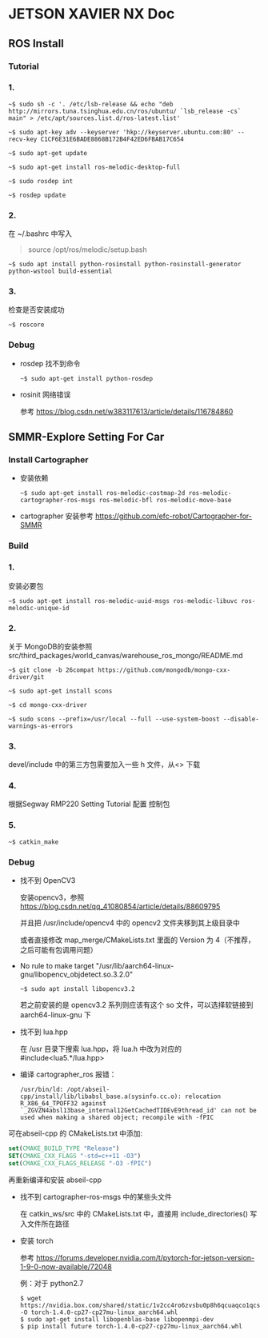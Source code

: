 # JETSON XAVIER NX Doc

## ROS Install

### Tutorial

### 1. 

````shell
~$ sudo sh -c '. /etc/lsb-release && echo "deb http://mirrors.tuna.tsinghua.edu.cn/ros/ubuntu/ `lsb_release -cs` main" > /etc/apt/sources.list.d/ros-latest.list'
````

```shell
~$ sudo apt-key adv --keyserver 'hkp://keyserver.ubuntu.com:80' --recv-key C1CF6E31E6BADE8868B172B4F42ED6FBAB17C654
```

```shell
~$ sudo apt-get update
```

```shell
~$ sudo apt-get install ros-melodic-desktop-full
```

```shell
~$ sudo rosdep int
```

```shell
~$ rosdep update
```

### 2. 

在 ~/.bashrc 中写入

> source /opt/ros/melodic/setup.bash

```shell
~$ sudo apt install python-rosinstall python-rosinstall-generator python-wstool build-essential
```

### 3.

检查是否安装成功

```shell
~$ roscore
```

### Debug

- rosdep 找不到命令

  ```shell
  ~$ sudo apt-get install python-rosdep
  ```

- rosinit 网络错误

  参考 <https://blog.csdn.net/w383117613/article/details/116784860>



## SMMR-Explore Setting For Car

### Install Cartographer

- 安装依赖

  ```shell
  ~$ sudo apt-get install ros-melodic-costmap-2d ros-melodic-cartographer-ros-msgs ros-melodic-bfl ros-melodic-move-base
  ```

- cartographer 安装参考 <https://github.com/efc-robot/Cartographer-for-SMMR>

### Build

### 1. 

安装必要包

```shell
~$ sudo apt-get install ros-melodic-uuid-msgs ros-melodic-libuvc ros-melodic-unique-id
```

### 2.

关于 MongoDB的安装参照 src/third_packages/world_canvas/warehouse_ros_mongo/README.md

```shell
~$ git clone -b 26compat https://github.com/mongodb/mongo-cxx-driver/git
```

```shell
~$ sudo apt-get install scons
```

```shell
~$ cd mongo-cxx-driver
```

```shell
~$ sudo scons --prefix=/usr/local --full --use-system-boost --disable-warnings-as-errors
```

### 3. 

devel/include 中的第三方包需要加入一些 h 文件，从<> 下载

### 4.

根据Segway RMP220 Setting Tutorial 配置 控制包

### 5.

```shell
~$ catkin_make
```

### Debug

- 找不到 OpenCV3 

  安装opencv3，参照 https://blog.csdn.net/qq_41080854/article/details/88609795

  并且把 /usr/include/opencv4 中的 opencv2 文件夹移到其上级目录中

  或者直接修改 map_merge/CMakeLists.txt 里面的 Version 为 4（不推荐，之后可能有包调用问题）

- No rule to make target "/usr/lib/aarch64-linux-gnu/libopencv_objdetect.so.3.2.0"

  ```shell
  ~$ sudo apt install libopencv3.2
  ```

  若之前安装的是 opencv3.2 系列则应该有这个 so 文件，可以选择软链接到 aarch64-linux-gnu 下

- 找不到 lua.hpp

  在 /usr 目录下搜索 lua.hpp，将 lua.h 中改为对应的 #include<lua5.*/lua.hpp>

- 编译 cartographer_ros 报错：

  ```shell
  /usr/bin/ld: /opt/abseil-cpp/install/lib/libabsl_base.a(sysinfo.cc.o): relocation R_X86_64_TPOFF32 against `_ZGVZN4absl13base_internal12GetCachedTIDEvE9thread_id' can not be used when making a shared object; recompile with -fPIC
  ```
可在abseil-cpp 的 CMakeLists.txt 中添加:

  ```cmake
  set(CMAKE_BUILD_TYPE "Release")
  SET(CMAKE_CXX_FLAGS "-std=c++11 -O3")
  set(CMAKE_CXX_FLAGS_RELEASE "-O3 -fPIC")
  ```
  
  再重新编译和安装 abseil-cpp
  
- 找不到 cartographer-ros-msgs 中的某些头文件

  在 catkin_ws/src 中的 CMakeLists.txt 中，直接用 include_directories() 写入文件所在路径

- 安装 torch

  参考 <https://forums.developer.nvidia.com/t/pytorch-for-jetson-version-1-9-0-now-available/72048>

  例：对于 python2.7 

  ```shell
  $ wget https://nvidia.box.com/shared/static/1v2cc4ro6zvsbu0p8h6qcuaqco1qcsif.whl -O torch-1.4.0-cp27-cp27mu-linux_aarch64.whl
  $ sudo apt-get install libopenblas-base libopenmpi-dev 
  $ pip install future torch-1.4.0-cp27-cp27mu-linux_aarch64.whl
  ```

  
